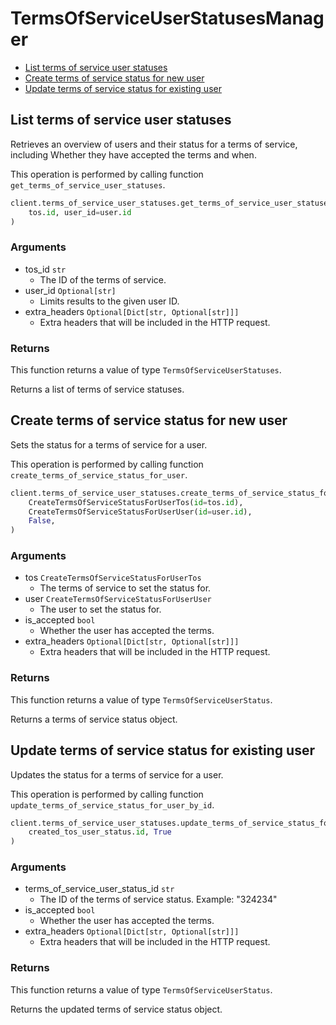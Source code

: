 # TermsOfServiceUserStatusesManager

- [List terms of service user statuses](#list-terms-of-service-user-statuses)
- [Create terms of service status for new user](#create-terms-of-service-status-for-new-user)
- [Update terms of service status for existing user](#update-terms-of-service-status-for-existing-user)

## List terms of service user statuses

Retrieves an overview of users and their status for a
terms of service, including Whether they have accepted
the terms and when.

This operation is performed by calling function `get_terms_of_service_user_statuses`.

```python
client.terms_of_service_user_statuses.get_terms_of_service_user_statuses(
    tos.id, user_id=user.id
)
```

### Arguments

- tos_id `str`
  - The ID of the terms of service.
- user_id `Optional[str]`
  - Limits results to the given user ID.
- extra_headers `Optional[Dict[str, Optional[str]]]`
  - Extra headers that will be included in the HTTP request.

### Returns

This function returns a value of type `TermsOfServiceUserStatuses`.

Returns a list of terms of service statuses.

## Create terms of service status for new user

Sets the status for a terms of service for a user.

This operation is performed by calling function `create_terms_of_service_status_for_user`.

```python
client.terms_of_service_user_statuses.create_terms_of_service_status_for_user(
    CreateTermsOfServiceStatusForUserTos(id=tos.id),
    CreateTermsOfServiceStatusForUserUser(id=user.id),
    False,
)
```

### Arguments

- tos `CreateTermsOfServiceStatusForUserTos`
  - The terms of service to set the status for.
- user `CreateTermsOfServiceStatusForUserUser`
  - The user to set the status for.
- is_accepted `bool`
  - Whether the user has accepted the terms.
- extra_headers `Optional[Dict[str, Optional[str]]]`
  - Extra headers that will be included in the HTTP request.

### Returns

This function returns a value of type `TermsOfServiceUserStatus`.

Returns a terms of service status object.

## Update terms of service status for existing user

Updates the status for a terms of service for a user.

This operation is performed by calling function `update_terms_of_service_status_for_user_by_id`.

```python
client.terms_of_service_user_statuses.update_terms_of_service_status_for_user_by_id(
    created_tos_user_status.id, True
)
```

### Arguments

- terms_of_service_user_status_id `str`
  - The ID of the terms of service status. Example: "324234"
- is_accepted `bool`
  - Whether the user has accepted the terms.
- extra_headers `Optional[Dict[str, Optional[str]]]`
  - Extra headers that will be included in the HTTP request.

### Returns

This function returns a value of type `TermsOfServiceUserStatus`.

Returns the updated terms of service status object.
